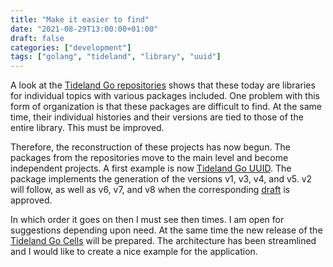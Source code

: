 ```yaml
---
title: "Make it easier to find"
date: "2021-08-29T13:00:00+01:00"
draft: false
categories: ["development"]
tags: ["golang", "tideland", "library", "uuid"]
---
```


A look at the [Tideland Go repositories](https://github.com/tideland/) shows that these today are libraries for individual topics with various packages included. One problem with this form of organization is that these packages are difficult to find. At the same time, their individual histories and their versions are tied to those of the entire library. This must be improved.

Therefore, the reconstruction of these projects has now begun. The packages from the repositories move to the main level and become independent projects. A first example is now [Tideland Go UUID](https://github.com/tideland/go-uuid). The package implements the generation of the versions v1, v3, v4, and v5. v2 will follow, as well as v6, v7, and v8 when the corresponding [draft](https://datatracker.ietf.org/doc/html/draft-peabody-dispatch-new-uuid-format) is approved.

In which order it goes on then I must see then times. I am open for suggestions depending upon need. At the same time the new release of the [Tideland Go Cells](https://github.com/tideland/go-cells) will be prepared. The architecture has been streamlined and I would like to create a nice example for the application.
